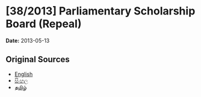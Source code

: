 # [38/2013] Parliamentary Scholarship Board (Repeal)

**Date:** 2013-05-13

## Original Sources

- [English](https://documents.gov.lk/view/bills/2013/5/38-2013_E.pdf)
- [සිංහල](https://documents.gov.lk/view/bills/2013/5/38-2013_S.pdf)
- [தமிழ்](https://documents.gov.lk/view/bills/2013/5/38-2013_T.pdf)
